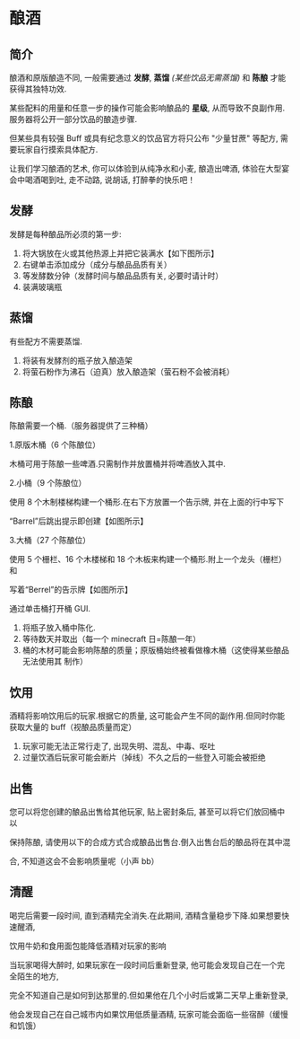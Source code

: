 # 酿酒

## 简介

酿酒和原版酿造不同, 一般需要通过 **发酵**, **蒸馏** *(某些饮品无需蒸馏)* 和 **陈酿** 才能获得其独特功效.

某些配料的用量和任意一步的操作可能会影响酿品的 **星级**, 从而导致不良副作用. 服务器将公开一部分饮品的酿造步骤.

但某些具有较强 Buff 或具有纪念意义的饮品官方将只公布 "少量甘蔗" 等配方, 需要玩家自行摸索具体配方.

让我们学习酿酒的艺术, 你可以体验到从纯净水和小麦, 酿造出啤酒, 体验在大型宴会中喝酒喝到吐, 走不动路, 说胡话, 打醉拳的快乐吧！

## 发酵

发酵是每种酿品所必须的第一步:

1. 将大锅放在火或其他热源上并把它装满水【如下图所示】
2. 右键单击添加成分（成分与酿品品质有关）
3. 等发酵数分钟（发酵时间与酿品品质有关, 必要时请计时）
4. 装满玻璃瓶

## 蒸馏

有些配方不需要蒸馏.

1. 将装有发酵剂的瓶子放入酿造架
2. 将萤石粉作为沸石（迫真）放入酿造架（萤石粉不会被消耗）

## 陈酿

陈酿需要一个桶.（服务器提供了三种桶）

1.原版木桶（6 个陈酿位）

木桶可用于陈酿一些啤酒.只需制作并放置桶并将啤酒放入其中.

2.小桶（9 个陈酿位）

使用 8 个木制楼梯构建一个桶形.在右下方放置一个告示牌, 并在上面的行中写下

“Barrel”后跳出提示即创建【如图所示】

3.大桶（27 个陈酿位）

使用 5 个栅栏、16 个木楼梯和 18 个木板来构建一个桶形.附上一个龙头（栅栏）和

写着“Berrel”的告示牌【如图所示】

通过单击桶打开桶 GUI.

1. 将瓶子放入桶中陈化.
2. 等待数天并取出（每一个 minecraft 日=陈酿一年）
3. 桶的木材可能会影响陈酿的质量；原版桶始终被看做橡木桶（这使得某些酿品无法使用其
制作）

## 饮用

酒精将影响饮用后的玩家.根据它的质量, 这可能会产生不同的副作用.但同时你能获取大量的 buff（视酿品质量而定）

1. 玩家可能无法正常行走了, 出现失明、混乱、中毒、呕吐
2. 过量饮酒后玩家可能会断片（掉线）不久之后的一些登入可能会被拒绝

## 出售

您可以将您创建的酿品出售给其他玩家, 贴上密封条后, 甚至可以将它们放回桶中以

保持陈酿, 请使用以下的合成方式合成酿品出售台.倒入出售台后的酿品将在其中混

合, 不知道这会不会影响质量呢（小声 bb）

## 清醒
喝完后需要一段时间, 直到酒精完全消失.在此期间, 酒精含量稳步下降.如果想要快速醒酒,

饮用牛奶和食用面包能降低酒精对玩家的影响

当玩家喝得大醉时, 如果玩家在一段时间后重新登录, 他可能会发现自己在一个完全陌生的地方,

完全不知道自己是如何到达那里的.但如果他在几个小时后或第二天早上重新登录,

他会发现自己在自己城市内如果饮用低质量酒精, 玩家可能会面临一些宿醉（缓慢和饥饿）